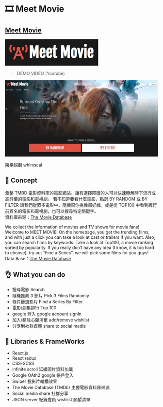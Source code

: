 # 🎞️ Meet Movie

## [Meet Movie](https://meet-movie.netlify.app/)

<a href='https://meet-movie.netlify.app/' target='_blank'>
<img src='./src/images/logo.JPG' alt='meet movie logo' />
</a>

<br/>

> DEMO VIDEO (Youtube)

[![demo video](./src/images/video.jpg)](https://www.youtube.com/embed/GZgAFB5YZco)

[架構規劃 whimscal](https://whimsical.com/asiafilm-3Ev7HpLwBpJLeM5iWQei8Z)

## 📝 Concept

彙整 TMBD 電影資料庫的電影網站，讓有選擇障礙的人可以快速瞭解時下流行或高評價的電影和電視劇。
若不知道要看什麼電影，點選 BY RANDOM 或 BY FILTER 讓我們從眾多電影中，隨機幫你挑幾部好戲。或是從 TOP100 中看到牌行前百名的電影和電視劇，也可以搜尋特定關鍵字。<br>
資料庫來源：[The Movie Database](https://www.themoviedb.org/)

We collect the information of movies and TV shows for movie fans! Welcome to MEET MOVIE! On the homepage, you get the trending films, and with just a click you can take a look at cast or trailers if you want. Also, you can search films by keywords. Take a look at Top100, a movie ranking sorted by popularity. If you really don’t have any idea (I know, it is too hard to choose), try out “Find a Series”, we will pick some films for you guys!<br>
Data Base：[The Movie Database](https://www.themoviedb.org/)

## 👌 What you can do

- 搜尋電影 Search
- 隨機推薦 3 部片 Pick 3 Films Randomly
- 條件篩選影片 Find a Series By Filter
- 電影/劇集排行 Top 100
- google 登入 google account signIn
- 加入/移除心願清單 add/remove wishlist
- 分享到社群媒體 share to social media

## 🔨 Libraries & FrameWorks

- React.js
- React redux
- CSS-SCSS
- infinite scroll 延緩圖片資料加載
- Google OAth2 google 帳戶登入
- Swiper 投影片輪播效果
- The Movie Database (TMDb) 主要電影資料庫來源
- Social media share 社群分享
- JSON server 紀錄會員 wishlist 願望清單

